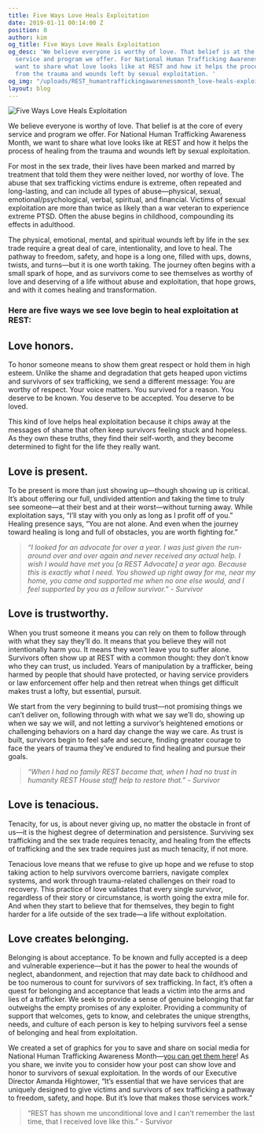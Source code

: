 ```yaml
---
title: Five Ways Love Heals Exploitation
date: 2019-01-11 00:14:00 Z
position: 0
author: kim
og_title: Five Ways Love Heals Exploitation
og_desc: 'We believe everyone is worthy of love. That belief is at the core of every
  service and program we offer. For National Human Trafficking Awareness Month, we
  want to share what love looks like at REST and how it helps the process of healing
  from the trauma and wounds left by sexual exploitation. '
og_img: "/uploads/REST_humantraffickingawarenessmonth_love-heals-exploitation.jpg"
layout: blog
---
```


![Five Ways Love Heals Exploitation](/uploads/REST_humantraffickingawarenessmonth_love-heals-exploitation.jpg)

We believe everyone is worthy of love. That belief is at the core of every service and program we offer. For National Human Trafficking Awareness Month, we want to share what love looks like at REST and how it helps the process of healing from the trauma and wounds left by sexual exploitation. 

For most in the sex trade, their lives have been marked and marred by treatment that told them they were neither loved, nor worthy of love. The abuse that sex trafficking victims endure is extreme, often repeated and long-lasting, and can include all types of abuse—physical, sexual, emotional/psychological, verbal, spiritual, and financial. Victims of sexual exploitation are more than twice as likely than a war veteran to experience extreme PTSD. Often the abuse begins in childhood, compounding its effects in adulthood. 

The physical, emotional, mental, and spiritual wounds left by life in the sex trade require a great deal of care, intentionality, and love to heal. The pathway to freedom, safety, and hope is a long one, filled with ups, downs, twists, and turns—but it is one worth taking. The journey often begins with a small spark of hope, and as survivors come to see themselves as worthy of love and deserving of a life without abuse and exploitation, that hope grows, and with it comes healing and transformation.

### Here are five ways we see love begin to heal exploitation at REST:

## Love honors.
To honor someone means to show them great respect or hold them in high esteem. Unlike the shame and degradation that gets heaped upon victims and survivors of sex trafficking, we send a different message: You are worthy of respect. Your voice matters. You survived for a reason. You deserve to be known. You deserve to be accepted. You deserve to be loved. 

This kind of love helps heal exploitation because it chips away at the messages of shame that often keep survivors feeling stuck and hopeless. As they own these truths, they find their self-worth, and they become determined to fight for the life they really want. 


## Love is present. 
To be present is more than just showing up—though showing up is critical. It’s about offering our full, undivided attention and taking the time to truly see someone—at their best and at their worst—without turning away. While exploitation says, “I’ll stay with you only as long as I profit off of you.” Healing presence says, “You are not alone. And even when the journey toward healing is long and full of obstacles, you are worth fighting for.”

> *“I looked for an advocate for over a year. I was just given the run-around over and over again and never received any actual help. I wish I would have met you [a REST Advocate] a year ago. Because this is exactly what I need. You showed up right away for me, near my home, you came and supported me when no one else would, and I feel supported by you as a fellow survivor.” - Survivor*

## Love is trustworthy.
When you trust someone it means you can rely on them to follow through with what they say they’ll do. It means that you believe they will not intentionally harm you. It means they won’t leave you to suffer alone. Survivors often show up at REST with a common thought: they don’t know who they can trust, us included. Years of manipulation by a trafficker, being harmed by people that should have protected, or having service providers or law enforcement offer help and then retreat when things get difficult makes trust a lofty, but essential, pursuit. 

We start from the very beginning to build trust—not promising things we can’t deliver on, following through with what we say we’ll do, showing up when we say we will, and not letting a survivor’s heightened emotions or challenging behaviors on a hard day change the way we care. As trust is built, survivors begin to feel safe and secure, finding greater courage to face the years of trauma they’ve endured to find healing and pursue their goals. 

> *“When I had no family REST became that, when I had no trust in humanity REST House staff help to restore that.” - Survivor*


## Love is tenacious. 
Tenacity, for us, is about never giving up, no matter the obstacle in front of us—it is the highest degree of determination and persistence. Surviving sex trafficking and the sex trade requires tenacity, and healing from the effects of trafficking and the sex trade requires just as much tenacity, if not more.  

Tenacious love means that we refuse to give up hope and we refuse to stop taking action to help survivors overcome barriers, navigate complex systems, and work through trauma-related challenges on their road to recovery. This practice of love validates that every single survivor, regardless of their story or circumstance, is worth going the extra mile for. And when they start to believe that for themselves, they begin to fight harder for a life outside of the sex trade—a life without exploitation. 


## Love creates belonging. 
Belonging is about acceptance. To be known and fully accepted is a deep and vulnerable experience—but it has the power to heal the wounds of neglect, abandonment, and rejection that may date back to childhood and be too numerous to count for survivors of sex trafficking. In fact, it’s often a quest for belonging and acceptance that leads a victim into the arms and lies of a trafficker. We seek to provide a sense of genuine belonging that far outweighs the empty promises of any exploiter. Providing a community of support that welcomes, gets to know, and celebrates the unique strengths, needs, and culture of each person is key to helping survivors feel a sense of belonging and heal from exploitation. 

We created a set of graphics for you to save and share on social media for National Human Trafficking Awareness Month—[you can get them here](http://bit.ly/2REnhKW)! As you share, we invite you to consider how your post can show love and honor to survivors of sexual exploitation. In the words of our Executive Director Amanda Hightower, “It’s essential that we have services that are uniquely designed to give victims and survivors of sex trafficking a pathway to freedom, safety, and hope. But it’s love that makes those services work.”

> “REST has shown me unconditional love and I can't remember the last time, that I received love like this.” - Survivor